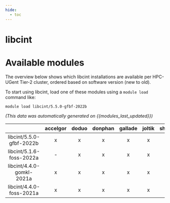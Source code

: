 ```yaml
---
hide:
  - toc
---
```


libcint
=======

# Available modules


The overview below shows which libcint installations are available per HPC-UGent Tier-2 cluster, ordered based on software version (new to old).

To start using libcint, load one of these modules using a `module load` command like:

```shell
module load libcint/5.5.0-gfbf-2022b
```

*(This data was automatically generated on {{modules_last_updated}})*  

| |accelgor|doduo|donphan|gallade|joltik|shinx|skitty|
| :---: | :---: | :---: | :---: | :---: | :---: | :---: | :---: |
|libcint/5.5.0-gfbf-2022b|x|x|x|x|x|-|-|
|libcint/5.1.6-foss-2022a|-|x|x|x|x|-|-|
|libcint/4.4.0-gomkl-2021a|x|x|x|x|x|-|-|
|libcint/4.4.0-foss-2021a|x|x|x|x|x|-|-|

